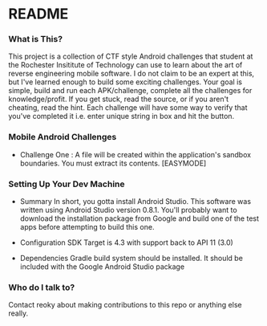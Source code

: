 # README #

### What is This? ###
This project is a collection of CTF style Android challenges that student at the Rochester Insititute of Technology can use to learn about the art of reverse engineering mobile software. I do not claim to be an expert at this, but I've learned enough to build some exciting challenges. Your goal is simple, build and run each APK/challenge, complete all the challenges for knowledge/profit. If you get stuck, read the source, or if you aren't cheating, read the hint. Each challenge will have some way to verify that you've completed it i.e. enter unique string in box and hit the button.

### Mobile Android Challenges ###

* Challenge One : A file will be created within the application's sandbox boundaries. You must extract its contents. [EASYMODE]

### Setting Up Your Dev Machine ###

* Summary
In short, you gotta install Android Studio. This software was written using Android Studio version 0.8.1. You'll probably want to download the installation package from Google and build one of the test apps before attempting to build this one.

* Configuration
SDK Target is 4.3 with support back to API 11 (3.0)

* Dependencies
Gradle build system should be installed. It should be included with the Google Android Studio package


### Who do I talk to? ###
Contact reoky about making contributions to this repo or anything else really.